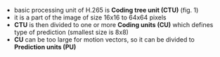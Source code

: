 ﻿* basic processing unit of H.265 is **Coding tree unit (CTU)** (fig. 1)
* it is a part of the image of size 16x16 to 64x64 pixels
* __CTU__ is then divided to one or more **Coding units (CU)** which defines type of prediction (smallest size is 8x8)
* __CU__ can be too large for motion vectors, so it can be divided to **Prediction units (PU)**
